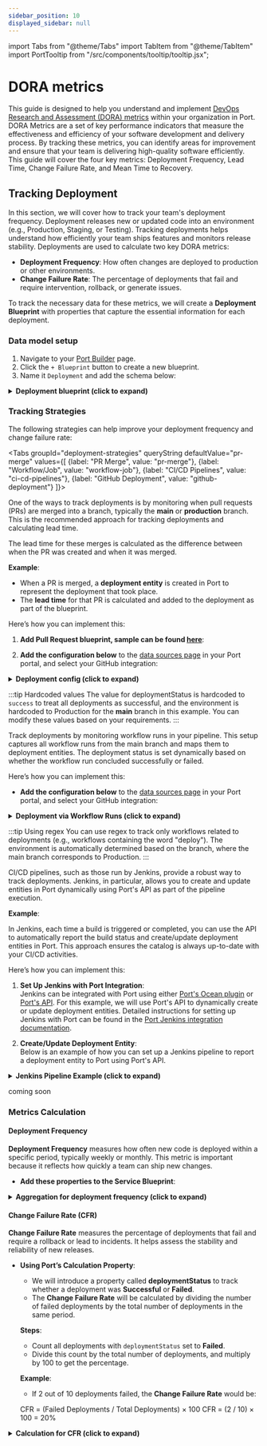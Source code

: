 ```yaml
---
sidebar_position: 10
displayed_sidebar: null
---
```


import Tabs from "@theme/Tabs"
import TabItem from "@theme/TabItem"
import PortTooltip from "/src/components/tooltip/tooltip.jsx";

# DORA metrics

This guide is designed
to help you
understand and implement [DevOps Research and Assessment (DORA) metrics](https://cloud.google.com/devops/research/dora) within your organization in Port.
DORA Metrics are a set of key performance indicators
that measure the effectiveness and efficiency of your software development and delivery process. 
By tracking these metrics,
you can identify areas for improvement and ensure that your team is delivering high-quality software efficiently.
This guide will cover the four key metrics: Deployment Frequency, Lead Time, Change Failure Rate, and Mean Time to Recovery.

## Tracking Deployment
In this section, we will cover how to track your team's deployment frequency. Deployment releases new or updated code into an environment (e.g., Production, Staging, or Testing). 
Tracking deployments helps understand how efficiently your team ships features and monitors release stability. Deployments are used to calculate two key DORA metrics:

- **Deployment Frequency**: How often changes are deployed to production or other environments.
- **Change Failure Rate**: The percentage of deployments that fail and require intervention, rollback, or generate issues.

To track the necessary data for these metrics, we will create a **Deployment Blueprint** with properties that capture the essential information for each deployment.

### Data model setup

1. Navigate to your [Port Builder](https://app.getport.io/settings/data-model) page.
2. Click the `+ Blueprint` button to create a new blueprint.
3. Name it `Deployment` and add the schema below:

<details>
<summary><b>Deployment blueprint (click to expand)</b></summary>

```json showLineNumbers
{
  "identifier": "deployment",
  "title": "Deployment",
  "schema": {
    "properties": {
      "environment": {
        "title": "Environment",
        "type": "string",
        "enum": [
          "Production", 
          "Staging", 
          "Testing"
        ],
        "description": "The environment where the deployment occurred."
      },
      "createdAt": {
        "title": "Deployment Time",
        "type": "string",
        "format": "date-time",
        "description": "The timestamp when the deployment was triggered."
      },
      "deploymentStatus": {
        "title": "Deployment Status",
        "type": "string",
        "enum": [
          "Successful", 
          "Failed"
        ],
        "description": "Indicates whether the deployment was successful or failed."
      },
      "leadTime": {
        "title": "Lead Time",
        "type": "number",
        "description": "The time in hours between a pull request being merged and its deployment."
      }
    }
   },
  "relations": {
    "service": {
      "title": "Service",
      "target": "service",
      "many": false
    },
    "pullRequest": {
      "title": "Pull Request",
      "target": "githubPullRequest",
      "many": false
    }
  }
}
```
</details>



### Tracking Strategies

The following strategies can help improve your deployment frequency and change failure rate:

<Tabs groupId="deployment-strategies" queryString defaultValue="pr-merge" values={[
{label: "PR Merge", value: "pr-merge"},
{label: "Workflow/Job", value: "workflow-job"},
{label: "CI/CD Pipelines", value: "ci-cd-pipelines"},
{label: "GitHub Deployment", value: "github-deployment"}
]}>

<TabItem value="pr-merge" label="PR Merge">

One of the ways to track deployments is by monitoring when pull requests (PRs) are merged into a branch, typically the **main** or **production** branch. This is the recommended approach for tracking deployments and calculating lead time.

The lead time for these merges is calculated as the difference between when the PR was created and when it was merged.

**Example**:

- When a PR is merged, a **deployment entity** is created in Port to represent the deployment that took place.
- The **lead time** for that PR is calculated and added to the deployment as part of the blueprint.

Here’s how you can implement this:

1. **Add Pull Request blueprint, sample can be found [here](https://docs.getport.io/build-your-software-catalog/sync-data-to-catalog/git/github/examples/resource-mapping-examples/#map-repositories-and-pull-requests)**:

2. **Add the configuration below** to the [data sources page](https://app.getport.io/settings/data-sources) in your Port portal, and select your GitHub integration:

<details>
<summary><b>Deployment config (click to expand)</b></summary>

```yaml showLineNumbers
- kind: pull-request
  selector:
    query: .base.ref == 'main'  # Track PRs merged into the main branch
  port:
    entity:
      mappings:
        identifier: .head.repo.name + '-' + (.id|tostring)
        title: Deployment for PR {{ .head.repo.name }}
        blueprint: '"deployment"'
        properties:
          environment: '"Production"'  # Hard coded for now
          createdAt: .merged_at
          deploymentStatus: 'success'  # Hard coded for now
          leadTime: |
            (.created_at as $createdAt | .merged_at as $mergedAt | 
            ($createdAt | sub("\\..*Z$"; "Z") | strptime("%Y-%m-%dT%H:%M:%SZ") | mktime) as $createdTimestamp | 
            ($mergedAt | if . == null then null else sub("\\..*Z$"; "Z") | strptime("%Y-%m-%dT%H:%M:%SZ") | mktime end) as $mergedTimestamp | 
            if $mergedTimestamp == null then null else ($mergedTimestamp - $createdTimestamp) / 86400 end)
```

</details>

:::tip Hardcoded values
The value for deploymentStatus is hardcoded to `success` to treat all deployments as successful,
and the environment is hardcoded to Production for the **main** branch in this example.
You can modify these values based on your requirements.
:::

</TabItem>

<TabItem value="workflow-job" label="Workflow/Job">

Track deployments by monitoring workflow runs in your pipeline.
This setup captures all workflow runs from the main branch and maps them to deployment entities.
The deployment status is set dynamically based on whether the workflow run concluded successfully or failed.

Here’s how you can implement this:
- **Add the configuration below** to the [data sources page](https://app.getport.io/settings/data-sources) in your Port portal, and select your GitHub integration:

<details>
<summary><b>Deployment via Workflow Runs (click to expand)</b></summary>

```yaml showLineNumber

- kind: workflow-run
  selector:
    query: .base_ref == 'main' # Track all workflow runs in the main branch
  port:
    entity:
      mappings:
        identifier: .repository.name + '-' + (.run_number|tostring)
        title: Deployment from Workflow Run {{ .repository.name }}
        blueprint: '"deployment"'
        properties:
          environment: '"Production"'  # Set environment based on branch (main/master as Production)
          createdAt: .run_started_at
          deploymentStatus: .conclusion
          leadTime: |
            (.run_started_at as $startTime | .updated_at as $endTime |
            ($startTime | sub("\\..*Z$"; "Z") | strptime("%Y-%m-%dT%H:%M:%SZ") | mktime) as $startTimestamp |
            ($endTime | sub("\\..*Z$"; "Z") | strptime("%Y-%m-%dT%H:%M:%SZ") | mktime) as $endTimestamp |
            ($endTimestamp - $startTimestamp) / 86400)
```
</details>

:::tip Using regex
You can use regex to track only workflows related to deployments
(e.g., workflows containing the word "deploy").
The environment is automatically determined based on the branch, where the main branch corresponds to Production.
:::

</TabItem>

<TabItem value="ci-cd-pipelines" label="CI/CD Pipelines">



CI/CD pipelines, such as those run by Jenkins, provide a robust way to track deployments. Jenkins, in particular, allows you to create and update entities in Port dynamically using Port's API as part of the pipeline execution.

**Example**:

In Jenkins, each time a build is triggered or completed,
you can use the API to automatically report the build status and create/update deployment entities in Port.
This approach ensures the catalog is always up-to-date with your CI/CD activities.

Here’s how you can implement this:

1. **Set Up Jenkins with Port Integration**:  
   Jenkins can be integrated with Port
   using either [Port's Ocean plugin](https://docs.getport.io/build-your-software-catalog/custom-integration/api/ci-cd/jenkins-deployment/#available-ocean-integration) or [Port's API](https://docs.getport.io/build-your-software-catalog/custom-integration/api/ci-cd/jenkins-deployment).
   For this example, we will use Port's API to dynamically create or update deployment entities.
   Detailed instructions
   for setting up Jenkins with Port can be found in the [Port Jenkins integration documentation](https://docs.getport.io/build-your-software-catalog/custom-integration/api/ci-cd/jenkins-deployment/).

2. **Create/Update Deployment Entity**:  
   Below is an example of how you can set up a Jenkins pipeline to report a deployment entity to Port using Port's API.

<details>
<summary><b>Jenkins Pipeline Example (click to expand)</b></summary>

```groovy showLineNumbers
pipeline {
  agent any
  environment {
    API_URL = "https://api.getport.io" // EU region Port API URL
  }
  stages {
    stage('Report Deployment to Port') {
      steps {
        withCredentials([
                string(credentialsId: 'port-client-id', variable: 'PORT_CLIENT_ID'),
                string(credentialsId: 'port-client-secret', variable: 'PORT_CLIENT_SECRET')
        ]) {
          script {
            def auth_body = """
              {
                "clientId": "${PORT_CLIENT_ID}",
                "clientSecret": "${PORT_CLIENT_SECRET}"
              }
            """
            def token_response = httpRequest contentType: 'APPLICATION_JSON',
                    httpMode: 'POST',
                    requestBody: auth_body,
                    url: "${API_URL}/v1/auth/access_token"

            def slurped_response = new groovy.json.JsonSlurperClassic().parseText(token_response.content)
            def token = slurped_response.accessToken

            def entity_body = """
              {
                "identifier": "${env.JOB_NAME}-${env.BUILD_NUMBER}",
                "title": "Deployment for ${env.JOB_NAME}",
                "properties": {
                  "environment": "Production",
                  "createdAt": "${env.BUILD_TIMESTAMP}",
                  "deploymentStatus": "${env.BUILD_STATUS == 'SUCCESS' ? 'Success' : 'Failed'}"
                }
              }
            """

            httpRequest contentType: "APPLICATION_JSON",
                    httpMode: "POST",
                    url: "${API_URL}/v1/blueprints/deployment/entities?upsert=true&merge=true",
                    requestBody: entity_body,
                    customHeaders: [
                            [name: 'Authorization', value: "Bearer ${token}"]
                    ]
          }
        }
      }
    }
  }
}
```

</details>







</TabItem>

<TabItem value="github-deployment" label="GitHub Deployment">

coming soon

</TabItem>

</Tabs>






### Metrics Calculation

#### Deployment Frequency

**Deployment Frequency** measures how often new code is deployed within a specific period, typically weekly or monthly. This metric is important because it reflects how quickly a team can ship new changes.
- **Add these properties to the Service Blueprint**:
<details>
<summary><b> Aggregation for deployment frequency (click to expand)</b></summary>

```json showLineNumbers
{
  "aggregationProperties": {
    "deploymentFrequency": {
      "title": "Deployment Frequency",
      "target": "deployment",
      "calculationSpec": {
        "calculationBy": "entities",
        "func": "count"
      },
      "query": {
        "combinator": "and",
        "rules": [
          {
            "property": "createdAt",
            "operator": "between",
            "value": {
              "preset": "lastMonth"
            }
          }
        ]
      }
    }
  }
}
```

</details>


####  Change Failure Rate (CFR)

**Change Failure Rate** measures the percentage of deployments that fail and require a rollback or lead to incidents. It helps assess the stability and reliability of new releases.

- **Using Port’s Calculation Property**:
    - We will introduce a property called **deploymentStatus** to track whether a deployment was **Successful** or **Failed**.
    - The **Change Failure Rate** will be calculated by dividing the number of failed deployments by the total number of deployments in the same period.

  **Steps**:
    - Count all deployments with `deploymentStatus` set to **Failed**.
    - Divide this count by the total number of deployments, and multiply by 100 to get the percentage.

  **Example**:
    - If 2 out of 10 deployments failed, the **Change Failure Rate** would be:

  CFR = (Failed Deployments / Total Deployments) × 100
  CFR = (2 / 10) × 100 = 20%


<details>
<summary><b> Calculation for CFR (click to expand)</b></summary>

```json showLineNumbers
{
  "calculationProperties": {
    "changeFailureRate": {
      "title": "Change Failure Rate",
      "type": "number",
      "calculation": "(.properties.deploymentStatus == 'Failed') / count(.properties.deploymentStatus) * 100"
    }
  }
}
```
</details>
